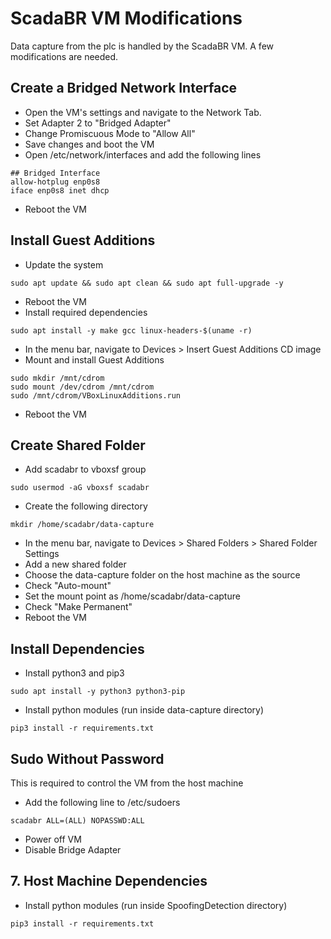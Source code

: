 # ScadaBR VM Modifications
Data capture from the plc is handled by the ScadaBR VM. A few modifications are needed.
## Create a Bridged Network Interface
* Open the VM's settings and navigate to the Network Tab.
* Set Adapter 2 to "Bridged Adapter"
* Change Promiscuous Mode to "Allow All"
* Save changes and boot the VM
* Open /etc/network/interfaces and add the following lines
```
## Bridged Interface
allow-hotplug enp0s8
iface enp0s8 inet dhcp
```
* Reboot the VM
## Install Guest Additions
* Update the system
```
sudo apt update && sudo apt clean && sudo apt full-upgrade -y
```
* Reboot the VM
* Install required dependencies
```
sudo apt install -y make gcc linux-headers-$(uname -r)
```
* In the menu bar, navigate to Devices > Insert Guest Additions CD image
* Mount and install Guest Additions
```
sudo mkdir /mnt/cdrom
sudo mount /dev/cdrom /mnt/cdrom
sudo /mnt/cdrom/VBoxLinuxAdditions.run
```
* Reboot the VM
## Create Shared Folder
* Add scadabr to vboxsf group
```
sudo usermod -aG vboxsf scadabr
```
* Create the following directory
```
mkdir /home/scadabr/data-capture
```
* In the menu bar, navigate to Devices > Shared Folders > Shared Folder Settings
* Add a new shared folder
* Choose the data-capture folder on the host machine as the source
* Check "Auto-mount"
* Set the mount point as /home/scadabr/data-capture
* Check "Make Permanent"
* Reboot the VM
## Install Dependencies
* Install python3 and pip3
```
sudo apt install -y python3 python3-pip
```
* Install python modules (run inside data-capture directory)
```
pip3 install -r requirements.txt
```
## Sudo Without Password
This is required to control the VM from the host machine
* Add the following line to /etc/sudoers
```
scadabr ALL=(ALL) NOPASSWD:ALL
```
* Power off VM
* Disable Bridge Adapter

## 7. Host Machine Dependencies
* Install python modules (run inside SpoofingDetection directory)
```
pip3 install -r requirements.txt
```
